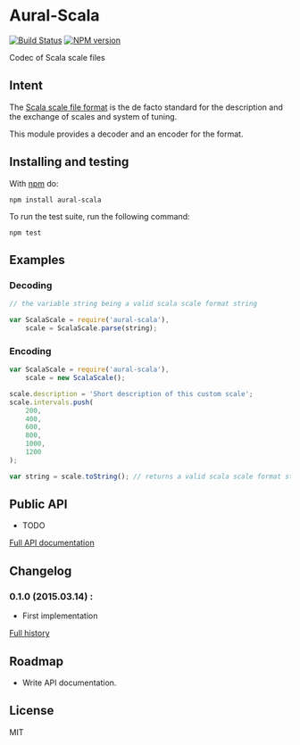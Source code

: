 # Aural-Scala

[![Build Status](https://travis-ci.org/kchapelier/aural-scala.svg)](https://travis-ci.org/kchapelier/aural-scala) [![NPM version](https://badge.fury.io/js/aural-scala.svg)](http://badge.fury.io/js/aural-scala)

Codec of Scala scale files

## Intent

The [Scala scale file format](http://www.huygens-fokker.org/scala/scl_format.html) is the de facto standard for the description and the exchange of scales and system of tuning.

This module provides a decoder and an encoder for the format.

## Installing and testing

With [npm](http://npmjs.org) do:

```
npm install aural-scala
```

To run the test suite, run the following command:

```
npm test
```

## Examples

### Decoding

```js
// the variable string being a valid scala scale format string

var ScalaScale = require('aural-scala'),
    scale = ScalaScale.parse(string);
```

### Encoding

```js
var ScalaScale = require('aural-scala'),
    scale = new ScalaScale();

scale.description = 'Short description of this custom scale';
scale.intervals.push(
    200,
    400,
    600,
    800,
    1000,
    1200
);

var string = scale.toString(); // returns a valid scala scale format string
```

## Public API

* TODO

[Full API documentation](https://github.com/kchapelier/aural-scala/blob/master/API.md)

## Changelog

### 0.1.0 (2015.03.14) :

* First implementation

[Full history](https://github.com/kchapelier/aural-scala/blob/master/CHANGELOG.md)

## Roadmap

* Write API documentation.

## License

MIT
